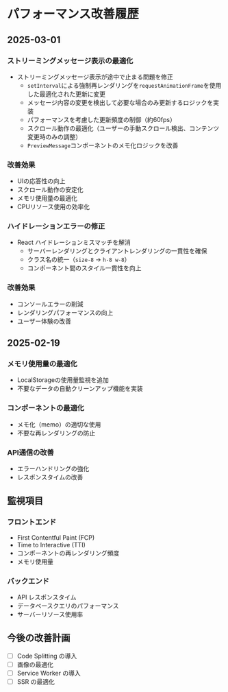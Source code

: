 # パフォーマンス改善履歴

## 2025-03-01
### ストリーミングメッセージ表示の最適化
- ストリーミングメッセージ表示が途中で止まる問題を修正
  - `setInterval`による強制再レンダリングを`requestAnimationFrame`を使用した最適化された更新に変更
  - メッセージ内容の変更を検出して必要な場合のみ更新するロジックを実装
  - パフォーマンスを考慮した更新頻度の制御（約60fps）
  - スクロール動作の最適化（ユーザーの手動スクロール検出、コンテンツ変更時のみの調整）
  - `PreviewMessage`コンポーネントのメモ化ロジックを改善

### 改善効果
- UIの応答性の向上
- スクロール動作の安定化
- メモリ使用量の最適化
- CPUリソース使用の効率化

### ハイドレーションエラーの修正
- React ハイドレーションミスマッチを解消
  - サーバーレンダリングとクライアントレンダリングの一貫性を確保
  - クラス名の統一（`size-8` → `h-8 w-8`）
  - コンポーネント間のスタイル一貫性を向上

### 改善効果
- コンソールエラーの削減
- レンダリングパフォーマンスの向上
- ユーザー体験の改善

## 2025-02-19
### メモリ使用量の最適化
- LocalStorageの使用量監視を追加
- 不要なデータの自動クリーンアップ機能を実装

### コンポーネントの最適化
- メモ化（memo）の適切な使用
- 不要な再レンダリングの防止

### API通信の改善
- エラーハンドリングの強化
- レスポンスタイムの改善

## 監視項目
### フロントエンド
- First Contentful Paint (FCP)
- Time to Interactive (TTI)
- コンポーネントの再レンダリング頻度
- メモリ使用量

### バックエンド
- API レスポンスタイム
- データベースクエリのパフォーマンス
- サーバーリソース使用率

## 今後の改善計画
- [ ] Code Splitting の導入
- [ ] 画像の最適化
- [ ] Service Worker の導入
- [ ] SSR の最適化
